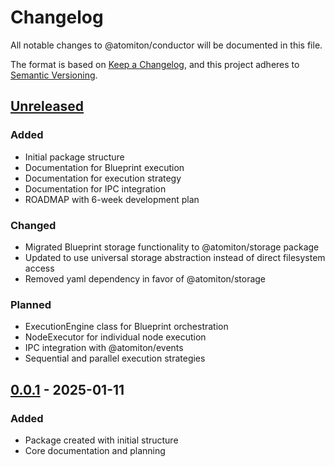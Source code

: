 # Changelog

All notable changes to @atomiton/conductor will be documented in this file.

The format is based on [Keep a Changelog](https://keepachangelog.com/en/1.0.0/),
and this project adheres to [Semantic Versioning](https://semver.org/spec/v2.0.0.html).

## [Unreleased]

### Added

- Initial package structure
- Documentation for Blueprint execution
- Documentation for execution strategy
- Documentation for IPC integration
- ROADMAP with 6-week development plan

### Changed

- Migrated Blueprint storage functionality to @atomiton/storage package
- Updated to use universal storage abstraction instead of direct filesystem access
- Removed yaml dependency in favor of @atomiton/storage

### Planned

- ExecutionEngine class for Blueprint orchestration
- NodeExecutor for individual node execution
- IPC integration with @atomiton/events
- Sequential and parallel execution strategies

## [0.0.1] - 2025-01-11

### Added

- Package created with initial structure
- Core documentation and planning

[Unreleased]: https://github.com/atomiton/atomiton/compare/v0.0.1...HEAD
[0.0.1]: https://github.com/atomiton/atomiton/releases/tag/v0.0.1
